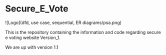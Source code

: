 # Secure_E_Vote
![Logo](dfd, use case, sequential, ER diagrams/psa.png)

This is the repository containing the information and code regarding secure e voting website Version_1.

We are up with version 1.1
